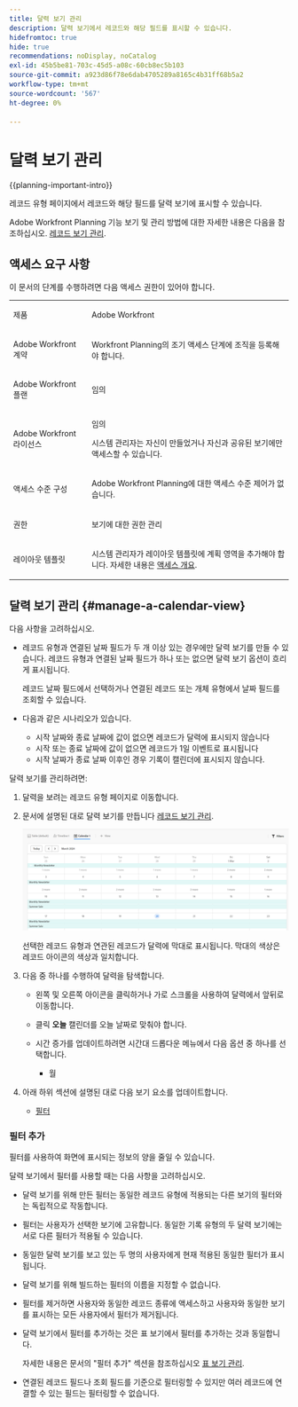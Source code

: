 ```yaml
---
title: 달력 보기 관리
description: 달력 보기에서 레코드와 해당 필드를 표시할 수 있습니다.
hidefromtoc: true
hide: true
recommendations: noDisplay, noCatalog
exl-id: 45b5be81-703c-45d5-a08c-60cb8ec5b103
source-git-commit: a923d86f78e6dab4705289a8165c4b31ff68b5a2
workflow-type: tm+mt
source-wordcount: '567'
ht-degree: 0%

---
```


# 달력 보기 관리

<!--
title: Manage the calendar view
description: You can display records in a calendar view.
hidefromtoc: yes
author: Alina
feature: Work Management
role: User
hide: yes
-->

<!--update the metadata with real information when making this available in TOC and in the left nav-->

{{planning-important-intro}}

레코드 유형 페이지에서 레코드와 해당 필드를 달력 보기에 표시할 수 있습니다.

Adobe Workfront Planning 기능 보기 및 관리 방법에 대한 자세한 내용은 다음을 참조하십시오. [레코드 보기 관리](/help/quicksilver/planning/views/manage-record-views.md).

## 액세스 요구 사항

이 문서의 단계를 수행하려면 다음 액세스 권한이 있어야 합니다.

<table style="table-layout:auto">
 <col>
 </col>
 <col>
 </col>
 <tbody>
    <tr>
<tr>
<td>
   <p> 제품</p> </td>
   <td>
   <p> Adobe Workfront</p> </td>
  </tr>  
 <td role="rowheader"><p>Adobe Workfront 계약</p></td>
   <td>
<p>Workfront Planning의 조기 액세스 단계에 조직을 등록해야 합니다. </p>
   </td>
  </tr>
  <tr>
   <td role="rowheader"><p>Adobe Workfront 플랜</p></td>
   <td>
<p>임의</p>
   </td>
  </tr>
  <tr>
   <td role="rowheader"><p>Adobe Workfront 라이선스</p></td>
   <td>
   <p>임의</p> 
   <p>시스템 관리자는 자신이 만들었거나 자신과 공유된 보기에만 액세스할 수 있습니다. </p>
  </td>
  </tr>

<tr>
   <td role="rowheader">액세스 수준 구성</td>
   <td> <p>Adobe Workfront Planning에 대한 액세스 수준 제어가 없습니다.</p>  
</td>
  </tr>

<tr>
   <td role="rowheader"><p>권한</p></td>
   <td> <p>보기에 대한 권한 관리</p>  
</td>
  </tr>

<tr>
   <td role="rowheader">레이아웃 템플릿</td>
   <td> <p>시스템 관리자가 레이아웃 템플릿에 계획 영역을 추가해야 합니다. 자세한 내용은 <a href="/help/quicksilver/planning/access/access-overview.md">액세스 개요</a>. </p>  
</td>
  </tr>
 </tbody>
</table>


## 달력 보기 관리 {#manage-a-calendar-view}

<!--insert screen shot of calendar view-->

다음 사항을 고려하십시오.

* 레코드 유형과 연결된 날짜 필드가 두 개 이상 있는 경우에만 달력 보기를 만들 수 있습니다. 레코드 유형과 연결된 날짜 필드가 하나 또는 없으면 달력 보기 옵션이 흐리게 표시됩니다.

  레코드 날짜 필드에서 선택하거나 연결된 레코드 또는 개체 유형에서 날짜 필드를 조회할 수 있습니다.
* 다음과 같은 시나리오가 있습니다.

   * 시작 날짜와 종료 날짜에 값이 없으면 레코드가 달력에 표시되지 않습니다
   * 시작 또는 종료 날짜에 값이 없으면 레코드가 1일 이벤트로 표시됩니다
   * 시작 날짜가 종료 날짜 이후인 경우 기록이 캘린더에 표시되지 않습니다.

달력 보기를 관리하려면:

1. 달력을 보려는 레코드 유형 페이지로 이동합니다.
1. 문서에 설명된 대로 달력 보기를 만듭니다 [레코드 보기 관리](/help/quicksilver/planning/views/manage-record-views.md).

   ![](assets/calendar-view-example.png)

   선택한 레코드 유형과 연관된 레코드가 달력에 막대로 표시됩니다. 막대의 색상은 레코드 아이콘의 색상과 일치합니다.

1. 다음 중 하나를 수행하여 달력을 탐색합니다.

   * 왼쪽 및 오른쪽 아이콘을 클릭하거나 가로 스크롤을 사용하여 달력에서 앞뒤로 이동합니다.
   * 클릭 **오늘** 캘린더를 오늘 날짜로 맞춰야 합니다.
   * 시간 증가를 업데이트하려면 시간대 드롭다운 메뉴에서 다음 옵션 중 하나를 선택합니다.

      * 월
1. 아래 하위 섹션에 설명된 대로 다음 보기 요소를 업데이트합니다.
   * [필터](#add-filters)
     <!--* [Grouping](#add-grouping)-->
     <!--* [Settings](#edit-the-calendar-view-settings)-->
     <!--* [Sort](#add-sort) not sure if this is present in calendar views?!; also check the anchor and make sure it's correct-->

### 필터 추가

필터를 사용하여 화면에 표시되는 정보의 양을 줄일 수 있습니다.

달력 보기에서 필터를 사용할 때는 다음 사항을 고려하십시오.

<!-- this list is almost identical to the one for the table view - update both-->

* 달력 보기를 위해 만든 필터는 동일한 레코드 유형에 적용되는 다른 보기의 필터와는 독립적으로 작동합니다.

* 필터는 사용자가 선택한 보기에 고유합니다. 동일한 기록 유형의 두 달력 보기에는 서로 다른 필터가 적용될 수 있습니다.

* 동일한 달력 보기를 보고 있는 두 명의 사용자에게 현재 적용된 동일한 필터가 표시됩니다.

* 달력 보기를 위해 빌드하는 필터의 이름을 지정할 수 없습니다.

* 필터를 제거하면 사용자와 동일한 레코드 종류에 액세스하고 사용자와 동일한 보기를 표시하는 모든 사용자에서 필터가 제거됩니다.

* 달력 보기에서 필터를 추가하는 것은 표 보기에서 필터를 추가하는 것과 동일합니다.

  자세한 내용은 문서의 &quot;필터 추가&quot; 섹션을 참조하십시오 [표 보기 관리](/help/quicksilver/planning/views/manage-the-table-view.md).

* 연결된 레코드 필드나 조회 필드를 기준으로 필터링할 수 있지만 여러 레코드에 연결할 수 있는 필드는 필터링할 수 없습니다.
